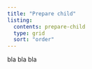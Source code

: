 ```yaml
---
title: "Prepare child"
listing:
  contents: prepare-child
  type: grid
  sort: "order"
---
```


bla bla bla
